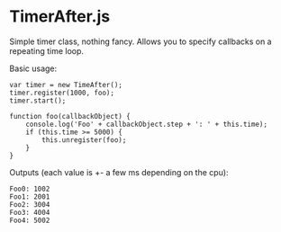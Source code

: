 TimerAfter.js
========

Simple timer class, nothing fancy. Allows you to specify callbacks on a repeating time loop.

Basic usage: 
    
    var timer = new TimeAfter();
    timer.register(1000, foo);
    timer.start();
    
    function foo(callbackObject) {
        console.log('Foo' + callbackObject.step + ': ' + this.time);
        if (this.time >= 5000) {
            this.unregister(foo);
        }
    }
  
Outputs (each value is +- a few ms depending on the cpu): 
    
    Foo0: 1002 
    Foo1: 2001 
    Foo2: 3004 
    Foo3: 4004 
    Foo4: 5002 
    
